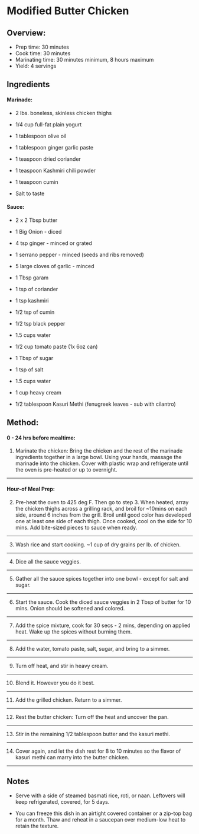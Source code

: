 # Modified Butter Chicken

## Overview:

- Prep time: 30 minutes
- Cook time: 30 minutes
- Marinating time: 30 minutes minimum, 8 hours maximum
- Yield: 4 servings

## Ingredients

#### Marinade:

- 2 lbs. boneless, skinless chicken thighs

- 1/4 cup full-fat plain yogurt

- 1 tablespoon olive oil

- 1 tablespoon ginger garlic paste

- 1 teaspoon dried coriander

- 1 teaspoon Kashmiri chili powder

- 1 teaspoon cumin

- Salt to taste

#### Sauce:

- 2 x 2 Tbsp butter

- 1 Big Onion - diced

- 4 tsp ginger - minced or grated

- 1 serrano pepper - minced (seeds and ribs removed)

- 5 large cloves of garlic - minced

- 1 Tbsp garam

- 1 tsp of coriander

- 1 tsp kashmiri

- 1/2 tsp of cumin

- 1/2 tsp black pepper

- 1.5 cups water

- 1/2 cup tomato paste (1x 6oz can)

- 1 Tbsp of sugar

- 1 tsp of salt

- 1.5 cups water

- 1 cup heavy cream

- 1/2 tablespoon Kasuri Methi (fenugreek leaves - sub with cilantro)

## Method:

#### 0 - 24 hrs before mealtime:

1. Marinate the chicken: Bring the chicken and the rest of the marinade ingredients together in a large bowl. Using your hands, massage the marinade into the chicken. Cover with plastic wrap and refrigerate until the oven is pre-heated or up to overnight.
---

#### Hour-of Meal Prep:

2. Pre-heat the oven to 425 deg F. Then go to step 3. When heated, array the chicken thighs across a grilling rack, and broil for ~10mins on each side, around 6 inches from the grill. Broil until good color has developed one at least one side of each thigh. Once cooked, cool on the side for 10 mins. Add bite-sized pieces to sauce when ready.
---

3. Wash rice and start cooking. ~1 cup of dry grains per lb. of chicken.
---

4. Dice all the sauce veggies.
---

5. Gather all the sauce spices together into one bowl - except for salt and sugar.
---

6. Start the sauce. Cook the diced sauce veggies in 2 Tbsp of butter for 10 mins. Onion should be softened and colored.
---

7. Add the spice mixture, cook for 30 secs - 2 mins, depending on applied heat. Wake up the spices without burning them.
---

8. Add the water, tomato paste, salt, sugar, and bring to a simmer.
---

9. Turn off heat, and stir in heavy cream.
---

10. Blend it. However you do it best.
---

11. Add the grilled chicken. Return to a simmer.
---

12. Rest the butter chicken: Turn off the heat and uncover the pan.
---

13. Stir in the remaining 1/2 tablespoon butter and the kasuri methi.
---

14. Cover again, and let the dish rest for 8 to 10 minutes so the flavor of kasuri methi can marry into the butter chicken.
---

## Notes

- Serve with a side of steamed basmati rice, roti, or naan. Leftovers will keep refrigerated, covered, for 5 days.

- You can freeze this dish in an airtight covered container or a zip-top bag for a month. Thaw and reheat in a saucepan over medium-low heat to retain the texture.
